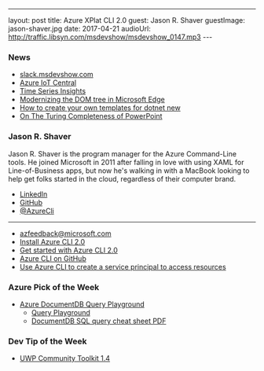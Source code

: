---
layout: post
title: Azure XPlat CLI 2.0
guest: Jason R. Shaver
guestImage: jason-shaver.jpg
date: 2017-04-21
audioUrl: http://traffic.libsyn.com/msdevshow/msdevshow_0147.mp3
--- 

### News

 - [slack.msdevshow.com](http://slack.msdevshow.com/)
 - [Azure IoT Central](https://www.microsoft.com/en-us/internet-of-things/iot-central-saas-solutions)
 - [Time Series Insights](https://azure.microsoft.com/en-us/services/time-series-insights)
 - [Modernizing the DOM tree in Microsoft Edge](https://blogs.windows.com/msedgedev/2017/04/19/modernizing-dom-tree-microsoft-edge)
 - [How to create your own templates for dotnet new](https://blogs.msdn.microsoft.com/dotnet/2017/04/02/how-to-create-your-own-templates-for-dotnet-new/)
 - [On The Turing Completeness of PowerPoint](https://youtu.be/uNjxe8ShM-8)

### Jason R. Shaver

Jason R. Shaver is the program manager for the Azure Command-Line tools. He joined Microsoft in 2011 after falling in love with using XAML for Line-of-Business apps, but now he's walking in with a MacBook looking to help get folks started in the cloud, regardless of their computer brand.  

 - [LinkedIn](https://www.linkedin.com/in/jason-r-shaver-5b9a753/)
 - [GitHub](https://github.com/JasonRShaver)
 - [@AzureCli](https://twitter.com/azurecli)

-----------------------------------------------

 - [azfeedback@microsoft.com](mailto:azfeedback@microsoft.com)
 - [Install Azure CLI 2.0](https://docs.microsoft.com/en-us/cli/azure/install-azure-cli)
 - [Get started with Azure CLI 2.0](https://docs.microsoft.com/en-us/cli/azure/get-started-with-azure-cli)
 - [Azure CLI on GitHub](https://github.com/Azure/azure-cli)
 - [Use Azure CLI to create a service principal to access resources](https://docs.microsoft.com/en-us/azure/azure-resource-manager/resource-group-authenticate-service-principal-cli)

### Azure Pick of the Week

 - [Azure DocumentDB Query Playground](https://kencenerelli.wordpress.com/2017/03/30/azure-documentdb-query-playground/)
   - [Query Playground](https://www.documentdb.com/sql/demo)
   - [DocumentDB SQL query cheat sheet PDF](https://docs.microsoft.com/en-us/azure/documentdb/documentdb-sql-query-cheat-sheet)

### Dev Tip of the Week

 - [UWP Community Toolkit 1.4](https://blogs.windows.com/buildingapps/2017/04/03/announcing-uwp-community-toolkit-1-4/)